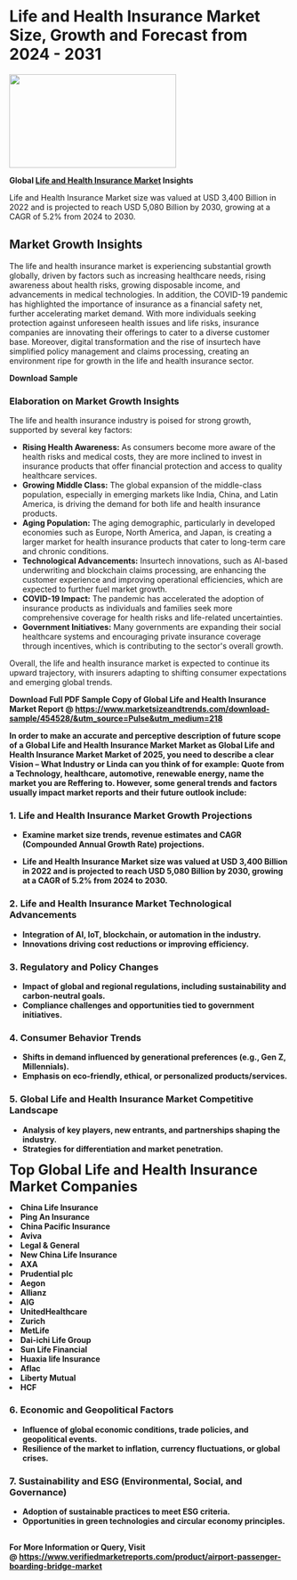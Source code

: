 <H1>Life and Health Insurance Market Size, Growth and Forecast from 2024 - 2031</H1><img class="aligncenter size-medium wp-image-584254" src="https://thirdeyenews.in/wp-content/uploads/2024/09/Global-Market-Research-300x168.jpeg" alt="" width="300" height="168" /><p><strong>Global&nbsp;<a href="https://www.marketsizeandtrends.com/download-sample/454528/&amp;utm_source=Pulse&amp;utm_medium=218">Life and Health Insurance Market</a> Insights</strong></p><p>Life and Health Insurance Market size was valued at USD 3,400 Billion in 2022 and is projected to reach USD 5,080 Billion by 2030, growing at a CAGR of 5.2% from 2024 to 2030.</p><p><h2>Market Growth Insights</h2> <p>The life and health insurance market is experiencing substantial growth globally, driven by factors such as increasing healthcare needs, rising awareness about health risks, growing disposable income, and advancements in medical technologies. In addition, the COVID-19 pandemic has highlighted the importance of insurance as a financial safety net, further accelerating market demand. With more individuals seeking protection against unforeseen health issues and life risks, insurance companies are innovating their offerings to cater to a diverse customer base. Moreover, digital transformation and the rise of insurtech have simplified policy management and claims processing, creating an environment ripe for growth in the life and health insurance sector.</p> <p><strong>Download Sample</strong></p> <h3>Elaboration on Market Growth Insights</h3> <p>The life and health insurance industry is poised for strong growth, supported by several key factors:</p> <ul> <li><strong>Rising Health Awareness:</strong> As consumers become more aware of the health risks and medical costs, they are more inclined to invest in insurance products that offer financial protection and access to quality healthcare services.</li> <li><strong>Growing Middle Class:</strong> The global expansion of the middle-class population, especially in emerging markets like India, China, and Latin America, is driving the demand for both life and health insurance products.</li> <li><strong>Aging Population:</strong> The aging demographic, particularly in developed economies such as Europe, North America, and Japan, is creating a larger market for health insurance products that cater to long-term care and chronic conditions.</li> <li><strong>Technological Advancements:</strong> Insurtech innovations, such as AI-based underwriting and blockchain claims processing, are enhancing the customer experience and improving operational efficiencies, which are expected to further fuel market growth.</li> <li><strong>COVID-19 Impact:</strong> The pandemic has accelerated the adoption of insurance products as individuals and families seek more comprehensive coverage for health risks and life-related uncertainties.</li> <li><strong>Government Initiatives:</strong> Many governments are expanding their social healthcare systems and encouraging private insurance coverage through incentives, which is contributing to the sector's overall growth.</li> </ul> <p>Overall, the life and health insurance market is expected to continue its upward trajectory, with insurers adapting to shifting consumer expectations and emerging global trends.</p> <p><strong></p><p><span class=""><strong>Download Full PDF Sample Copy of Global Life and Health Insurance Market Report</strong> @ <a href="https://www.marketsizeandtrends.com/download-sample/454528/&amp;utm_source=Pulse&amp;utm_medium=218" target="_blank">https://www.marketsizeandtrends.com/download-sample/454528/&amp;utm_source=Pulse&amp;utm_medium=218</a></span></p><p>In order to make an accurate and perceptive description of future scope of a Global&nbsp;Life and Health Insurance Market Market as Global&nbsp;Life and Health Insurance Market Market of 2025, you need to describe a clear Vision &ndash; What Industry or Linda can you think of for example: Quote from a Technology, healthcare, automotive, renewable energy, name the market you are Reffering to. However, some general trends and factors usually impact market reports and their future outlook include:</p><h3>1.&nbsp;<strong>Life and Health Insurance Market Growth Projections</strong></h3><ul><li>Examine market size trends, revenue estimates and CAGR (Compounded Annual Growth Rate) projections.</li><li><p>Life and Health Insurance Market size was valued at USD 3,400 Billion in 2022 and is projected to reach USD 5,080 Billion by 2030, growing at a CAGR of 5.2% from 2024 to 2030.</p></li></ul><h3>2.&nbsp;<strong>Life and Health Insurance Market Technological Advancements</strong></h3><ul><li>Integration of AI, IoT, blockchain, or automation in the industry.</li><li>Innovations driving cost reductions or improving efficiency.</li></ul><h3>3.&nbsp;<strong>Regulatory and Policy Changes</strong></h3><ul><li>Impact of global and regional regulations, including sustainability and carbon-neutral goals.</li><li>Compliance challenges and opportunities tied to government initiatives.</li></ul><h3>4.&nbsp;<strong>Consumer Behavior Trends</strong></h3><ul><li>Shifts in demand influenced by generational preferences (e.g., Gen Z, Millennials).</li><li>Emphasis on eco-friendly, ethical, or personalized products/services.</li></ul><h3>5.&nbsp;<strong>Global Life and Health Insurance Market Competitive Landscape</strong></h3><ul><li>Analysis of key players, new entrants, and partnerships shaping the industry.</li><li>Strategies for differentiation and market penetration.</li></ul><p data-pm-slice="1 1 []"><span style="color: inherit; font-family: inherit; font-size: 25px;">Top Global Life and Health Insurance Market Companies</span></p><div class="" data-test-id=""><p><li>China Life Insurance</li><li> Ping An Insurance</li><li> China Pacific Insurance</li><li> Aviva</li><li> Legal & General</li><li> New China Life Insurance</li><li> AXA</li><li> Prudential plc</li><li> Aegon</li><li> Allianz</li><li> AIG</li><li> UnitedHealthcare</li><li> Zurich</li><li> MetLife</li><li> Dai-ichi Life Group</li><li> Sun Life Financial</li><li> Huaxia life Insurance</li><li> Aflac</li><li> Liberty Mutual</li><li> HCF</li></p></div><h3>6.&nbsp;<strong>Economic and Geopolitical Factors</strong></h3><ul><li>Influence of global economic conditions, trade policies, and geopolitical events.</li><li>Resilience of the market to inflation, currency fluctuations, or global crises.</li></ul><h3>7.&nbsp;<strong>Sustainability and ESG (Environmental, Social, and Governance)</strong></h3><ul><li>Adoption of sustainable practices to meet ESG criteria.</li><li>Opportunities in green technologies and circular economy principles.</li></ul><h2><strong style="font-size: 14px;">For More Information or Query, Visit @&nbsp;</strong><a style="background-color: #ffffff; font-size: 14px;" href="https://www.marketsizeandtrends.com/report/life-and-health-insurance-market/" target="_blank">https://www.verifiedmarketreports.com/product/airport-passenger-boarding-bridge-market</a></h2>
